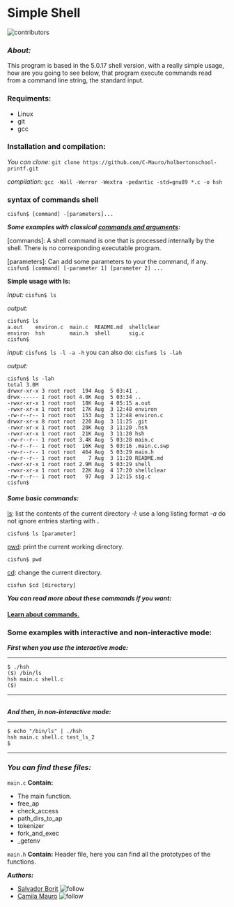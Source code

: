 # Simple Shell # 

![contributors](https://img.shields.io/github/contributors/salvaborit/holbertonschool-simple_shell)
### *About:* ###
This program is based in the 5.0.17 shell version, with a really simple usage, how are you going to see below, that program execute commands read from a command line string, the standard input.

### Requiments: ###
* Linux
* git
* gcc

### Installation and compilation: ###
_You can clone:_
` git clone https://github.com/C-Mauro/holbertonschool-printf.git `

_compilation:_
` gcc -Wall -Werror -Wextra -pedantic -std=gnu89 *.c -o hsh `

### syntax of commands shell ##
` cisfun$ [command] -[parameters]... `

**_Some examples with classical [commands and arguments](https://afni.nimh.nih.gov/pub/dist/edu/data/CD.expanded/AFNI_data6/unix_tutorial/misc/uni_commands.html):_**

[commands]: A shell command is one that is processed internally by the shell. There is no corresponding executable program.

[parameters]: Can add some parameters to your the command, if any.
` cisfun$ [command] [-parameter 1] [parameter 2] ...`

**Simple usage with ls:**

*_input:_*
`cisfun$ ls`

*_output:_*

```
cisfun$ ls
a.out    environ.c  main.c  README.md  shellclear
environ  hsh        main.h  shell      sig.c
cisfun$
```
*_input:_*
` cisfun$ ls -l -a -h `
you can also do:
` cisfun$ ls -lah `

*_output:_*

```
cisfun$ ls -lah
total 3.0M
drwxr-xr-x 3 root root  194 Aug  5 03:41 .
drwx------ 1 root root 4.0K Aug  5 03:34 ..
-rwxr-xr-x 1 root root  18K Aug  4 05:15 a.out
-rwxr-xr-x 1 root root  17K Aug  3 12:48 environ
-rw-r--r-- 1 root root  153 Aug  3 12:48 environ.c
drwxr-xr-x 8 root root  220 Aug  3 11:25 .git
-rwxr-xr-x 1 root root  20K Aug  3 11:20 .hsh
-rwxr-xr-x 1 root root  21K Aug  3 11:20 hsh
-rw-r--r-- 1 root root 3.4K Aug  5 03:28 main.c
-rw-r--r-- 1 root root  16K Aug  5 03:16 .main.c.swp
-rw-r--r-- 1 root root  464 Aug  5 03:29 main.h
-rw-r--r-- 1 root root    7 Aug  3 11:20 README.md
-rwxr-xr-x 1 root root 2.9M Aug  5 03:29 shell
-rwxr-xr-x 1 root root  22K Aug  4 17:20 shellclear
-rw-r--r-- 1 root root   97 Aug  3 12:15 sig.c
cisfun$

```


#### _Some basic commands:_ ####
[ls](https://man7.org/linux/man-pages/man1/ls.1.html): list the contents of the current directory
  _-l:_ use a long listing format
  _-a_ do not ignore entries starting with **.**
  
  `cisfun$ ls [parameter]`
  
  [pwd](https://man7.org/linux/man-pages/man1/pwd.1.html): print the current working directory.
  
 ` cisfun$ pwd `
  
[cd](https://man7.org/linux/man-pages/man1/cd.1p.html): change the current directory.

`cisfun $cd [directory] `

**_You can read more about these commands if you want:_**
 #### [Learn about commands.](https://www.javatpoint.com/linux-commands) ####

### Some examples with interactive and non-interactive mode: ###

 **_First when you use the interactive mode:_**
________________________
```
$ ./hsh
($) /bin/ls
hsh main.c shell.c
($)
````
_________________________
## ##
## ##

**_And then, in non-interactive mode:_**
_________________________
```
$ echo "/bin/ls" | ./hsh
hsh main.c shell.c test_ls_2
$
```
_________________________

### _You can find these files:_ ###

`main.c` 
**Contain:**
* The main function.
* free_ap
* check_access
* path_dirs_to_ap
* tokenizer
* fork_and_exec
* _getenv

` main.h `
**Contain:**
Header file, here you can find all the prototypes of the functions.

**_Authors:_**
* [Salvador Borit](https://github.com/salvaborit) ![follow](https://img.shields.io/github/followers/salvaborit?style=social)
* [Camila Mauro](https://github.com/C-Mauro) ![follow](https://img.shields.io/github/followers/C-Mauro?style=social)



